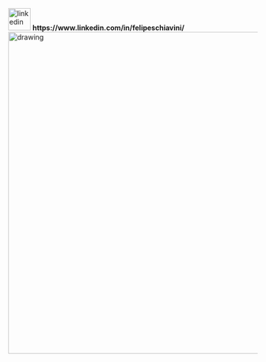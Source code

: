 
<img src="https://user-images.githubusercontent.com/52425298/144454423-41ed0cf7-07a3-4c7a-87e7-d6b4f4557a7e.png" alt="linkedin" width=45>
<strong>https://www.linkedin.com/in/felipeschiavini/</strong>

<img src="https://user-images.githubusercontent.com/52425298/144453756-5f550ba7-1e80-4dfc-b890-2c285ddcf6f9.png" alt="drawing" width="650"/>


<!--
**FelipeSchiavini/FelipeSchiavini** is a ✨ _special_ ✨ repository because its `README.md` (this file) appears on your GitHub profile.

Here are some ideas to get you started:

- 🔭 I’m currently working on ...
- 🌱 I’m currently learning ...
- 👯 I’m looking to collaborate on ...
- 🤔 I’m looking for help with ...
- 💬 Ask me about ...
- 📫 How to reach me: ...
- 😄 Pronouns: ...
- ⚡ Fun fact: ...
-->
